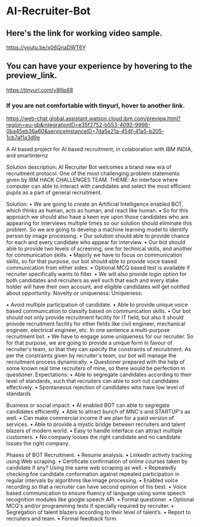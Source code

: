 # AI-Recruiter-Bot

## Here's the link for working video sample.
https://youtu.be/x06QnaDWT6Y

## You can have your experience by hovering to the preview_link.
https://tinyurl.com/y8lllp88

### If you are not comfortable with tinyurl, hover to another link.
https://web-chat.global.assistant.watson.cloud.ibm.com/preview.html?region=eu-gb&integrationID=e35f2752-b553-4092-9998-0ba45eb36a60&serviceInstanceID=7da5e21a-454f-41a5-b205-1cb7af1a3d9e

A AI based project for AI based recruitment, in colaboration with IBM INDIA, and smartinternz


Solution description:
AI Recruiter Bot welcomes a brand new era of recruitment protocol.
One of the most challenging problem statements given by IBM HACK CHALLENGES TEAM.
THEME:
An interface where computer can able to interact with candidates and select the most efficient pupils as a part of general recruitment.

Solution:
•	We are going to create an Artificial Intelligence enabled BOT, which thinks as human, acts as human, and react like human.
•	So for this approach we should also have a keen eye upon those candidates who are appearing for interviews multiple times so our solution should eliminate this problem.  So we are going to develop a machine learning model to identify person by image processing.
•	Our solution should able to provide chance for each and every candidate who appear for interview.
•	Our bot should able to provide two levels of screening, one for technical skills, and another for communication skills.
•	Majorly we have to focus on communication skills, so for that purpose, our bot should able to provide voice based communication from either sides.
•	Optional MCQ based test is available if recruiter specifically wants to filter.
•	We will also provide login option for both candidates and recruiters as well such that each and every stake holder will have their own account, and eligible candidates will get notified about opportunity.
Novelty or uniqueness:
Uniqueness:


•	Avoid multiple participation of candidate. 
•	Able to provide unique voice based communication to classify based on communication skills.
•	Our bot should not only provide recruitment facility for IT field, but also it should provide recruitment facility for other fields like civil engineer, mechanical engineer, electrical engineer, etc. In one sentence a multi-purpose recruitment bot.
•	We have to engage some uniqueness for our recruiter. So for that purpose, we are going to provide a unique form in favour of recruiter's team, so that they can specify the constraints of recruitment. As per the constraints given by recruiter's team, our bot will manage the recruitment process dynamically.
•	Questioner prepared with the help of some known real time recruiters of mine, so there would be perfection in questioner.
Expectations:
•	Able to segregate candidates according to their level of standards, such that recruiters can able to sort out candidates effectively.
•	Spontaneous rejection of candidates who have low level of standards


Business or social impact:
•	AI enabled BOT can able to segregate candidates efficiently.
•	Able to attract bunch of MNC's and STARTUP's as well.
•	Can make commercial income if we plan for a paid version of services.
•	Able to provide a mystic bridge between recruiters and talent blazers of modern world.
•	Easy to handle interface can attract multiple customers.
•	No company looses the right candidate and no candidate losses the right company.

Phases of BOT Recruitment.
•	Resume analysis.
•	LinkedIn activity tracking using Web scraping.
•	Certificate confirmation of online courses taken by candidate if any? Using the same web scraping as well.
•	Repeatedly checking foe candidate conformation against repeated participation in regular intervals by algorithms like image processing.
•	Enabled voice recording so that a recruiter can have second opinion of his best.
•	Voice based communication to ensure fluency of language using some speech recognition modules like google speech API.
•	Formal questioner.
•	Optional MCQ's and/or programming tests if specially required by recruiter. 
•	Segregation of talent blazers according to their level of talent’s.
•	Report to recruiters and team.
•	Formal feedback form.
